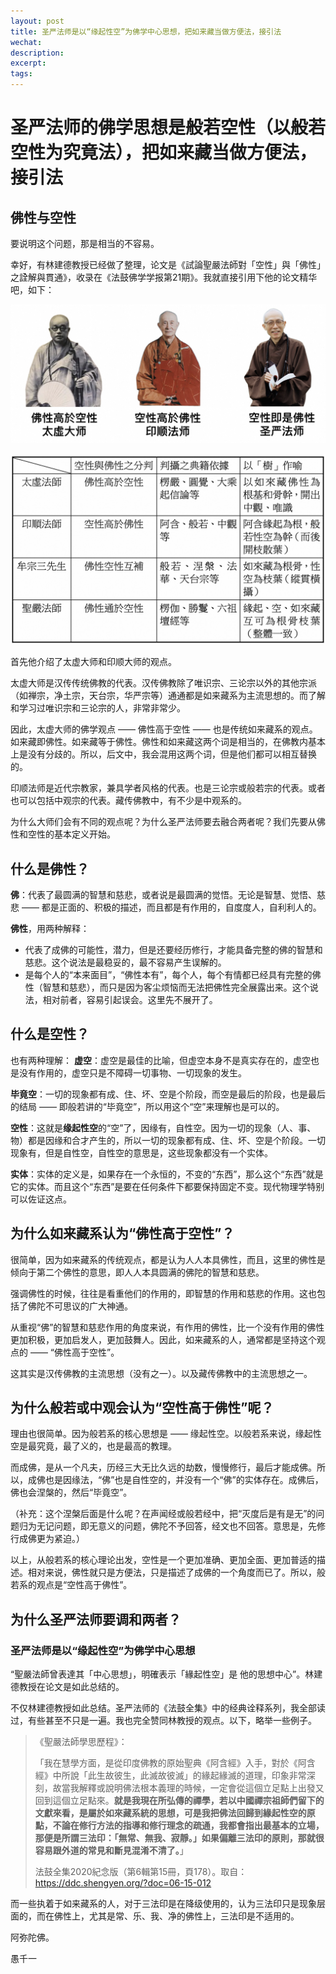 ```yaml
---
layout: post
title: 圣严法师是以“缘起性空”为佛学中心思想，把如来藏当做方便法，接引法
wechat: 
description: 
excerpt: 
tags:
---
```


# 圣严法师的佛学思想是般若空性（以般若空性为究竟法），把如来藏当做方便法，接引法

## 佛性与空性

要说明这个问题，那是相当的不容易。

幸好，有林建德教授已经做了整理，论文是《試論聖嚴法師對「空性」與「佛性」之詮解與貫通》，收录在《法鼓佛学学报第21期》。我就直接引用下他的论文精华吧，如下：

![佛性和空性](../images/2025-05-09-09-27-16.png)

![佛性和空性表格](../images/2025-05-09-09-36-24.png)

首先他介绍了太虚大师和印顺大师的观点。

太虚大师是汉传传统佛教的代表。汉传佛教除了唯识宗、三论宗以外的其他宗派（如禅宗，净土宗，天台宗，华严宗等）通通都是如来藏系为主流思想的。而了解和学习过唯识宗和三论宗的人，非常非常少。

因此，太虚大师的佛学观点 —— 佛性高于空性 —— 也是传统如来藏系的观点。如来藏即佛性。如来藏等于佛性。佛性和如来藏这两个词是相当的，在佛教内基本上是没有分歧的。所以，后文中，我会混用这两个词，但是他们都可以相互替换的。

印顺法师是近代宗教家，兼具学者风格的代表。也是三论宗或般若宗的代表。或者也可以包括中观宗的代表。藏传佛教中，有不少是中观系的。

为什么大师们会有不同的观点呢？为什么圣严法师要去融合两者呢？我们先要从佛性和空性的基本定义开始。

## 什么是佛性？

**佛**：代表了最圆满的智慧和慈悲，或者说是最圆满的觉悟。无论是智慧、觉悟、慈悲 —— 都是正面的、积极的描述，而且都是有作用的，自度度人，自利利人的。

**佛性**，用两种解释：
* 代表了成佛的可能性，潜力，但是还要经历修行，才能具备完整的佛的智慧和慈悲。这个说法是最稳妥的，最不容易产生误解的。
* 是每个人的“本来面目”，“佛性本有”，每个人，每个有情都已经具有完整的佛性（智慧和慈悲），而只是因为客尘烦恼而无法把佛性完全展露出来。这个说法，相对前者，容易引起误会。这里先不展开了。

## 什么是空性？

也有两种理解：
**虚空**：虚空是最佳的比喻，但虚空本身不是真实存在的，虚空也是没有作用的，虚空只是不障碍一切事物、一切现象的发生。

**毕竟空**：一切的现象都有成、住、坏、空是个阶段，而空是最后的阶段，也是最后的结局 —— 即般若讲的“毕竟空”，所以用这个“空”来理解也是可以的。

**空性**：这就是**缘起性空**的“空”了，因缘有，自性空。因为一切的现象（人、事、物）都是因缘和合才产生的，所以一切的现象都有成、住、坏、空是个阶段。一切现象有，但是自性空，自性空的意思是，这些现象都没有一个实体。

**实体**：实体的定义是，如果存在一个永恒的，不变的“东西”，那么这个“东西”就是它的实体。而且这个“东西”是要在任何条件下都要保持固定不变。现代物理学特别可以佐证这点。

## 为什么如来藏系认为“佛性高于空性”？

很简单，因为如来藏系的传统观点，都是认为人人本具佛性，而且，这里的佛性是倾向于第二个佛性的意思，即人人本具圆满的佛陀的智慧和慈悲。

强调佛性的时候，往往是看重他们的作用的，即智慧的作用和慈悲的作用。这也包括了佛陀不可思议的广大神通。

从重视“佛”的智慧和慈悲作用的角度来说，有作用的佛性，比一个没有作用的佛性更加积极，更加启发人，更加鼓舞人。因此，如来藏系的人，通常都是坚持这个观点的 —— “佛性高于空性”。

这其实是汉传佛教的主流思想（没有之一）。以及藏传佛教中的主流思想之一。

## 为什么般若或中观会认为“空性高于佛性”呢？

理由也很简单。因为般若系的核心思想是 —— 缘起性空。以般若系来说，缘起性空是最究竟，最了义的，也是最高的教理。

而成佛，是从一个凡夫，历经三大无比久远的劫数，慢慢修行，最后才能成佛。所以，成佛也是因缘法，“佛”也是自性空的，并没有一个“佛”的实体存在。成佛后，佛也会涅槃的，然后“毕竟空”。

（补充：这个涅槃后面是什么呢？在声闻经或般若经中，把“灭度后是有是无”的问题归为无记问题，即无意义的问题，佛陀不予回答，经文也不回答。意思是，先修行成佛更为紧迫。）

以上，从般若系的核心理论出发，空性是一个更加准确、更加全面、更加普适的描述。相对来说，佛性就只是方便法，只是描述了成佛的一个角度而已了。所以，般若系的观点是“空性高于佛性”。

## 为什么圣严法师要调和两者？

### 圣严法师是以“缘起性空”为佛学中心思想

“聖嚴法師曾表達其「中心思想」，明確表示「緣起性空」是 他的思想中心”。林建德教授在论文是如此总结的。

不仅林建德教授如此总结。圣严法师的《法鼓全集》中的经典诠释系列，我全部读过，有些甚至不只是一遍。我也完全赞同林教授的观点。以下，略举一些例子。

>《聖嚴法師學思歷程》：
>
>「我在慧學方面，是從印度佛教的原始聖典《阿含經》入手，對於《阿含經》中所說「此生故彼生，此滅故彼滅」的緣起緣滅的道理，印象非常深刻，故當我解釋或說明佛法根本義理的時候，一定會從這個立足點上出發又回到這個立足點來。**就是我現在所弘傳的禪學，若以中國禪宗祖師們留下的文獻來看，是屬於如來藏系統的思想，可是我把佛法回歸到緣起性空的原點，不論在修行方法的指導和修行理念的疏通，我都會指出最基本的立場，那便是所謂三法印：「無常、無我、寂靜。」如果偏離三法印的原則，那就很容易跟外道的常見和斷見混淆不清了。**」
>
> 法鼓全集2020紀念版（第6輯第15冊，頁178）。取自：https://ddc.shengyen.org/?doc=06-15-012

而一些执着于如来藏系的人，对于三法印是在降级使用的，认为三法印只是现象层面的，而在佛性上，尤其是常、乐、我、净的佛性上，三法印是不适用的。


阿弥陀佛。

愚千一

